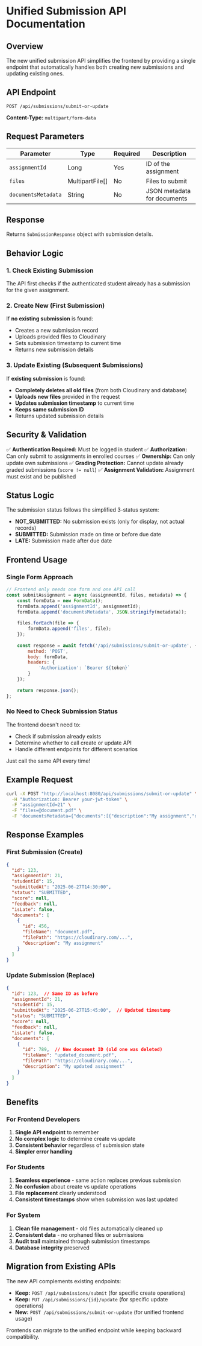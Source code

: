 # Unified Submission API Documentation

## Overview

The new unified submission API simplifies the frontend by providing a single endpoint that automatically handles both creating new submissions and updating existing ones.

## API Endpoint

```
POST /api/submissions/submit-or-update
```

**Content-Type:** `multipart/form-data`

## Request Parameters

| Parameter | Type | Required | Description |
|-----------|------|----------|-------------|
| `assignmentId` | Long | Yes | ID of the assignment |
| `files` | MultipartFile[] | No | Files to submit |
| `documentsMetadata` | String | No | JSON metadata for documents |

## Response

Returns `SubmissionResponse` object with submission details.

## Behavior Logic

### 1. Check Existing Submission
The API first checks if the authenticated student already has a submission for the given assignment.

### 2. Create New (First Submission)
If **no existing submission** is found:
- Creates a new submission record
- Uploads provided files to Cloudinary
- Sets submission timestamp to current time
- Returns new submission details

### 3. Update Existing (Subsequent Submissions)
If **existing submission** is found:
- **Completely deletes all old files** (from both Cloudinary and database)
- **Uploads new files** provided in the request
- **Updates submission timestamp** to current time
- **Keeps same submission ID**
- Returns updated submission details

## Security & Validation

✅ **Authentication Required:** Must be logged in student
✅ **Authorization:** Can only submit to assignments in enrolled courses
✅ **Ownership:** Can only update own submissions
✅ **Grading Protection:** Cannot update already graded submissions (`score != null`)
✅ **Assignment Validation:** Assignment must exist and be published

## Status Logic

The submission status follows the simplified 3-status system:
- **NOT_SUBMITTED:** No submission exists (only for display, not actual records)
- **SUBMITTED:** Submission made on time or before due date
- **LATE:** Submission made after due date

## Frontend Usage

### Single Form Approach
```javascript
// Frontend only needs one form and one API call
const submitAssignment = async (assignmentId, files, metadata) => {
    const formData = new FormData();
    formData.append('assignmentId', assignmentId);
    formData.append('documentsMetadata', JSON.stringify(metadata));
    
    files.forEach(file => {
        formData.append('files', file);
    });
    
    const response = await fetch('/api/submissions/submit-or-update', {
        method: 'POST',
        body: formData,
        headers: {
            'Authorization': `Bearer ${token}`
        }
    });
    
    return response.json();
};
```

### No Need to Check Submission Status
The frontend doesn't need to:
- Check if submission already exists
- Determine whether to call create or update API
- Handle different endpoints for different scenarios

Just call the same API every time!

## Example Request

```bash
curl -X POST "http://localhost:8080/api/submissions/submit-or-update" \
  -H "Authorization: Bearer your-jwt-token" \
  -F "assignmentId=21" \
  -F "files=@document.pdf" \
  -F 'documentsMetadata={"documents":[{"description":"My assignment","displayOrder":1}]}'
```

## Response Examples

### First Submission (Create)
```json
{
  "id": 123,
  "assignmentId": 21,
  "studentId": 15,
  "submittedAt": "2025-06-27T14:30:00",
  "status": "SUBMITTED",
  "score": null,
  "feedback": null,
  "isLate": false,
  "documents": [
    {
      "id": 456,
      "fileName": "document.pdf",
      "filePath": "https://cloudinary.com/...",
      "description": "My assignment"
    }
  ]
}
```

### Update Submission (Replace)
```json
{
  "id": 123,  // Same ID as before
  "assignmentId": 21,
  "studentId": 15,
  "submittedAt": "2025-06-27T15:45:00",  // Updated timestamp
  "status": "SUBMITTED",
  "score": null,
  "feedback": null,
  "isLate": false,
  "documents": [
    {
      "id": 789,  // New document ID (old one was deleted)
      "fileName": "updated_document.pdf",
      "filePath": "https://cloudinary.com/...",
      "description": "My updated assignment"
    }
  ]
}
```

## Benefits

### For Frontend Developers
1. **Single API endpoint** to remember
2. **No complex logic** to determine create vs update
3. **Consistent behavior** regardless of submission state
4. **Simpler error handling**

### For Students
1. **Seamless experience** - same action replaces previous submission
2. **No confusion** about create vs update operations
3. **File replacement** clearly understood
4. **Consistent timestamps** show when submission was last updated

### For System
1. **Clean file management** - old files automatically cleaned up
2. **Consistent data** - no orphaned files or submissions
3. **Audit trail** maintained through submission timestamps
4. **Database integrity** preserved

## Migration from Existing APIs

The new API complements existing endpoints:

- **Keep:** `POST /api/submissions/submit` (for specific create operations)
- **Keep:** `PUT /api/submissions/{id}/update` (for specific update operations)  
- **New:** `POST /api/submissions/submit-or-update` (for unified frontend usage)

Frontends can migrate to the unified endpoint while keeping backward compatibility.
